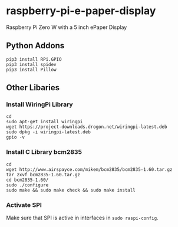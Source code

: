 # raspberry-pi-e-paper-display
Raspberry Pi Zero W with a 5 inch ePaper Display

## Python Addons
```
pip3 install RPi.GPIO
pip3 install spidev
pip3 install Pillow
```

## Other Libaries

### Install WiringPi Library
```
cd
sudo apt-get install wiringpi
wget https://project-downloads.drogon.net/wiringpi-latest.deb
sudo dpkg -i wiringpi-latest.deb
gpio -v
```


### Install C Library bcm2835

```
cd
wget http://www.airspayce.com/mikem/bcm2835/bcm2835-1.60.tar.gz
tar zxvf bcm2835-1.60.tar.gz 
cd bcm2835-1.60/
sudo ./configure
sudo make && sudo make check && sudo make install
```

### Activate SPI

Make sure that SPI is active in interfaces in `sudo raspi-config`.
